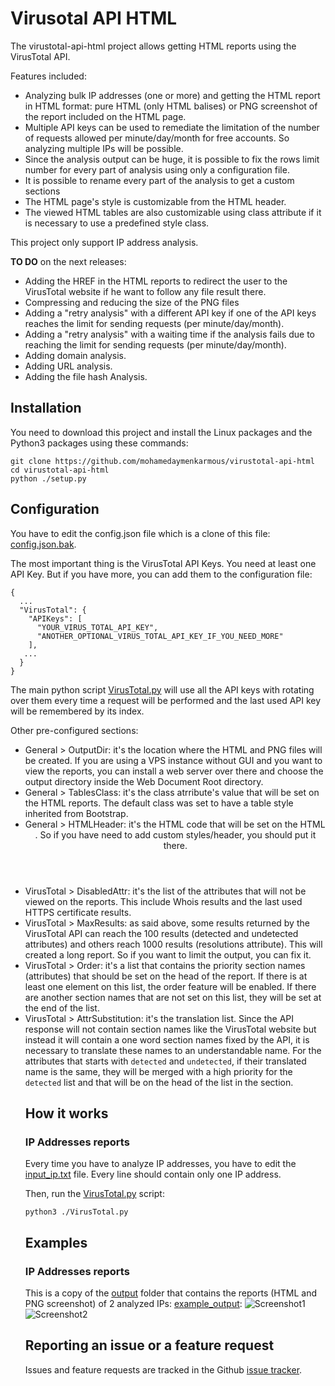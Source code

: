 # Virusotal API HTML

The virustotal-api-html project allows getting HTML reports using the VirusTotal API.

Features included:

- Analyzing bulk IP addresses (one or more) and getting the HTML report in HTML format: pure HTML (only HTML balises) or PNG screenshot of the report included on the HTML page.
- Multiple API keys can be used to remediate the limitation of the number of requests allowed per minute/day/month for free accounts. So analyzing multiple IPs will be possible.
- Since the analysis output can be huge, it is possible to fix the rows limit number for every part of analysis using only a configuration file.
- It is possible to rename every part of the analysis to get a custom sections
- The HTML page's style is customizable from the HTML header.
- The viewed HTML tables are also customizable using class attribute if it is necessary to use a predefined style class.

This project only support IP address analysis.

**TO DO** on the next releases:
- Adding the <a> HREF in the HTML reports to redirect the user to the VirusTotal website if he want to follow any file result there.
- Compressing and reducing the size of the PNG files
- Adding a "retry analysis" with a different API key if one of the API keys reaches the limit for sending requests (per minute/day/month).
- Adding a "retry analysis" with a waiting time if the analysis fails due to reaching the limit for sending requests (per minute/day/month).
- Adding domain analysis.
- Adding URL analysis.
- Adding the file hash Analysis.

## Installation
You need to download this project and install the Linux packages and the Python3 packages using these commands:

```
git clone https://github.com/mohamedaymenkarmous/virustotal-api-html
cd virustotal-api-html
python ./setup.py
```

## Configuration
You have to edit the config.json file which is a clone of this file: [config.json.bak](config.json.bak).

The most important thing is the VirusTotal API Keys. You need at least one API Key. But if you have more, you can add them to the configuration file:
```
{
  ...
  "VirusTotal": {
    "APIKeys": [
      "YOUR_VIRUS_TOTAL_API_KEY",
      "ANOTHER_OPTIONAL_VIRUS_TOTAL_API_KEY_IF_YOU_NEED_MORE"
    ],
   ...
  }
}
```
The main python script [VirusTotal.py](VirusTotal.py) will use all the API keys with rotating over them every time a request will be performed and the last used API key will be remembered by its index.

Other pre-configured sections:
- General > OutputDir: it's the location where the HTML and PNG files will be created. If you are using a VPS instance without GUI and you want to view the reports, you can install a web server over there and choose the output directory inside the Web Document Root directory.
- General > TablesClass: it's the <table> class atrribute's value that will be set on the HTML reports. The default class was set to have a table style inherited from Bootstrap.
- General > HTMLHeader: it's the HTML code that will be set on the HTML <header>. So if you have need to add custom styles/header, you should put it there.
- VirusTotal > DisabledAttr: it's the list of the attributes that will not be viewed on the reports. This include Whois results and the last used HTTPS certificate results.
- VirusTotal > MaxResults: as said above, some results returned by the VirusTotal API can reach the 100 results (detected and undetected attributes) and others reach 1000 results (resolutions attribute). This will created a long report. So if you want to limit the output, you can fix it.
- VirusTotal > Order: it's a list that contains the priority section names (attributes) that should be set on the head of the report. If there is at least one element on this list, the order feature will be enabled. If there are another section names that are not set on this list, they will be set at the end of the list.
- VirusTotal > AttrSubstitution: it's the translation list. Since the API response will not contain section names like the VirusTotal website but instead it will contain a one word section names fixed by the API, it is necessary to translate these names to an understandable name. For the attributes that starts with `detected` and `undetected`, if their translated name is the same, they will be merged with a high priority for the `detected` list and that will be on the head of the list in the section.

## How it works

### IP Addresses reports

Every time you have to analyze IP addresses, you have to edit the [input_ip.txt](input_ip.txt) file.
Every line should contain only one IP address.

Then, run the [VirusTotal.py](VirusTotal.py) script:

```
python3 ./VirusTotal.py
```

## Examples

### IP Addresses reports

This is a copy of the [output](output) folder that contains the reports (HTML and PNG screenshot) of 2 analyzed IPs: [example_output](example_output):
![Screenshot1](example_output/192.160.102.164-VirusTotal.png)
![Screenshot2](example_output/216.58.213.131-VirusTotal.png) 

## Reporting an issue or a feature request

Issues and feature requests are tracked in the Github [issue tracker](https://github.com/mohamedaymenkarmous/virustotal-api-html/issues).
